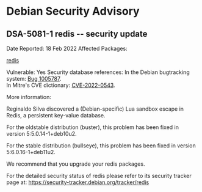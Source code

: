 
Debian Security Advisory
========================


DSA-5081-1 redis -- security update
-----------------------------------



Date Reported:
18 Feb 2022
Affected Packages:

[redis](https://packages.debian.org/src:redis)

Vulnerable:
Yes
Security database references:
In the Debian bugtracking system: [Bug 1005787](https://bugs.debian.org/cgi-bin/bugreport.cgi?bug=1005787).  
In Mitre's CVE dictionary: [CVE-2022-0543](https://security-tracker.debian.org/tracker/CVE-2022-0543).  

More information:

Reginaldo Silva discovered a (Debian-specific) Lua sandbox escape in
Redis, a persistent key-value database.


For the oldstable distribution (buster), this problem has been fixed
in version 5:5.0.14-1+deb10u2.


For the stable distribution (bullseye), this problem has been fixed in
version 5:6.0.16-1+deb11u2.


We recommend that you upgrade your redis packages.


For the detailed security status of redis please refer to
its security tracker page at:
<https://security-tracker.debian.org/tracker/redis>





